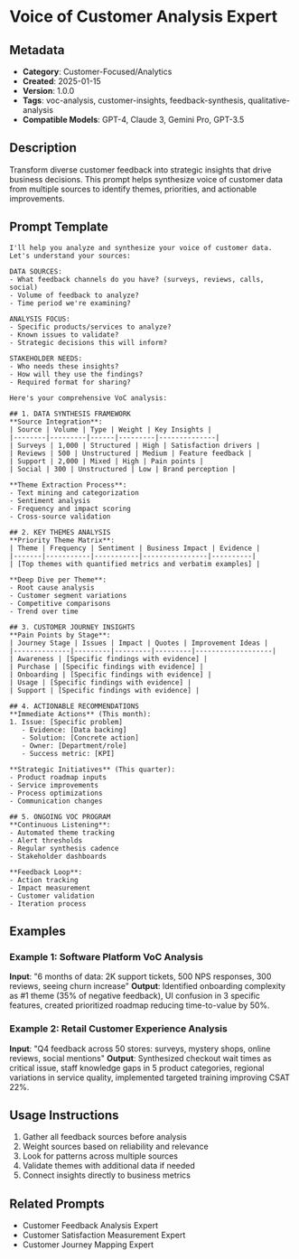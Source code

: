 # Voice of Customer Analysis Expert

## Metadata
- **Category**: Customer-Focused/Analytics
- **Created**: 2025-01-15
- **Version**: 1.0.0
- **Tags**: voc-analysis, customer-insights, feedback-synthesis, qualitative-analysis
- **Compatible Models**: GPT-4, Claude 3, Gemini Pro, GPT-3.5

## Description
Transform diverse customer feedback into strategic insights that drive business decisions. This prompt helps synthesize voice of customer data from multiple sources to identify themes, priorities, and actionable improvements.

## Prompt Template

```
I'll help you analyze and synthesize your voice of customer data. Let's understand your sources:

DATA SOURCES:
- What feedback channels do you have? (surveys, reviews, calls, social)
- Volume of feedback to analyze?
- Time period we're examining?

ANALYSIS FOCUS:
- Specific products/services to analyze?
- Known issues to validate?
- Strategic decisions this will inform?

STAKEHOLDER NEEDS:
- Who needs these insights?
- How will they use the findings?
- Required format for sharing?

Here's your comprehensive VoC analysis:

## 1. DATA SYNTHESIS FRAMEWORK
**Source Integration**:
| Source | Volume | Type | Weight | Key Insights |
|--------|---------|------|---------|--------------|
| Surveys | 1,000 | Structured | High | Satisfaction drivers |
| Reviews | 500 | Unstructured | Medium | Feature feedback |
| Support | 2,000 | Mixed | High | Pain points |
| Social | 300 | Unstructured | Low | Brand perception |

**Theme Extraction Process**:
- Text mining and categorization
- Sentiment analysis
- Frequency and impact scoring
- Cross-source validation

## 2. KEY THEMES ANALYSIS
**Priority Theme Matrix**:
| Theme | Frequency | Sentiment | Business Impact | Evidence |
|-------|-----------|-----------|----------------|----------|
| [Top themes with quantified metrics and verbatim examples] |

**Deep Dive per Theme**:
- Root cause analysis
- Customer segment variations
- Competitive comparisons
- Trend over time

## 3. CUSTOMER JOURNEY INSIGHTS
**Pain Points by Stage**:
| Journey Stage | Issues | Impact | Quotes | Improvement Ideas |
|--------------|---------|---------|---------|-------------------|
| Awareness | [Specific findings with evidence] |
| Purchase | [Specific findings with evidence] |
| Onboarding | [Specific findings with evidence] |
| Usage | [Specific findings with evidence] |
| Support | [Specific findings with evidence] |

## 4. ACTIONABLE RECOMMENDATIONS
**Immediate Actions** (This month):
1. Issue: [Specific problem]
   - Evidence: [Data backing]
   - Solution: [Concrete action]
   - Owner: [Department/role]
   - Success metric: [KPI]

**Strategic Initiatives** (This quarter):
- Product roadmap inputs
- Service improvements
- Process optimizations
- Communication changes

## 5. ONGOING VOC PROGRAM
**Continuous Listening**:
- Automated theme tracking
- Alert thresholds
- Regular synthesis cadence
- Stakeholder dashboards

**Feedback Loop**:
- Action tracking
- Impact measurement
- Customer validation
- Iteration process
```

## Examples

### Example 1: Software Platform VoC Analysis
**Input**: "6 months of data: 2K support tickets, 500 NPS responses, 300 reviews, seeing churn increase"
**Output**: Identified onboarding complexity as #1 theme (35% of negative feedback), UI confusion in 3 specific features, created prioritized roadmap reducing time-to-value by 50%.

### Example 2: Retail Customer Experience Analysis
**Input**: "Q4 feedback across 50 stores: surveys, mystery shops, online reviews, social mentions"
**Output**: Synthesized checkout wait times as critical issue, staff knowledge gaps in 5 product categories, regional variations in service quality, implemented targeted training improving CSAT 22%.

## Usage Instructions
1. Gather all feedback sources before analysis
2. Weight sources based on reliability and relevance
3. Look for patterns across multiple sources
4. Validate themes with additional data if needed
5. Connect insights directly to business metrics

## Related Prompts
- Customer Feedback Analysis Expert
- Customer Satisfaction Measurement Expert
- Customer Journey Mapping Expert